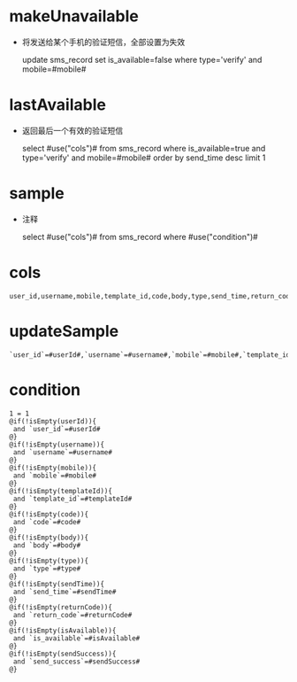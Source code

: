 makeUnavailable
===
* 将发送给某个手机的验证短信，全部设置为失效
    
    update sms_record set is_available=false where type='verify' and mobile=#mobile#

lastAvailable
===
* 返回最后一个有效的验证短信

   select #use("cols")# from sms_record where is_available=true and type='verify' and mobile=#mobile# order by send_time desc limit 1

sample
===
* 注释

	select #use("cols")# from sms_record where #use("condition")#

cols
===

	user_id,username,mobile,template_id,code,body,type,send_time,return_code,is_available,send_success,id

updateSample
===

	`user_id`=#userId#,`username`=#username#,`mobile`=#mobile#,`template_id`=#templateId#,`code`=#code#,`body`=#body#,`type`=#type#,`send_time`=#sendTime#,`return_code`=#returnCode#,`is_available`=#isAvailable#,`send_success`=#sendSuccess#,`id`=#id#

condition
===

	1 = 1  
	@if(!isEmpty(userId)){
	 and `user_id`=#userId#
	@}
	@if(!isEmpty(username)){
	 and `username`=#username#
	@}
	@if(!isEmpty(mobile)){
	 and `mobile`=#mobile#
	@}
	@if(!isEmpty(templateId)){
	 and `template_id`=#templateId#
	@}
	@if(!isEmpty(code)){
	 and `code`=#code#
	@}
	@if(!isEmpty(body)){
	 and `body`=#body#
	@}
	@if(!isEmpty(type)){
	 and `type`=#type#
	@}
	@if(!isEmpty(sendTime)){
	 and `send_time`=#sendTime#
	@}
	@if(!isEmpty(returnCode)){
	 and `return_code`=#returnCode#
	@}
	@if(!isEmpty(isAvailable)){
	 and `is_available`=#isAvailable#
	@}
	@if(!isEmpty(sendSuccess)){
	 and `send_success`=#sendSuccess#
	@}
	
